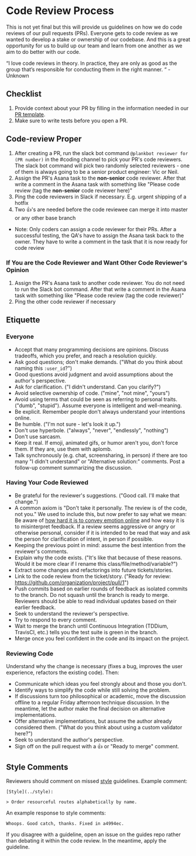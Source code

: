 # Code Review Process

This is not yet final but this will provide us guidelines on how we do code reviews of our pull requests (PRs). Everyone gets to code review as we wanted to develop a stake or ownership of our codebase. And this is a great opportunity for us to build up our team and learn from one another as we aim to do better with our code. 

“I love code reviews in theory. In practice, they are only as good as the group that’s responsible for conducting them in the right manner. “ - Unknown

## Checklist
1. Provide context about your PR by filling in the information needed in our [PR template](https://github.com/carabao-capital/first-circle-app/blob/master/.github/PULL_REQUEST_TEMPLATE.md). 
2. Make sure to write tests before you open a PR. 

## Code-review Proper

1. After creating a PR, run the slack bot command `@plankbot reviewer for (PR number)` in the #coding channel
to pick your PR's code reviewers. The slack bot command will pick two randomly selected
reviewers - one of them is always going to be a senior product engineer: Vic or Neil.
2. Assign the PR's Asana task to the **non-senior** code reviewer. After that write a comment in the
Asana task with something like "Please code review (tag the **non-senior** code reviewer here)"
3. Ping the code reviewers in Slack if necessary. E.g. urgent shipping of a hotfix
4. Two :+1:'s are needed before the code reviewee can merge it into master or any other base branch

* Note: Only coders can assign a code reviewer for their PRs. After a successful testing,
the QA's have to assign the Asana task back to the owner. They have to write a comment
in the task that it is now ready for code review

### If You are the Code Reviewer and Want Other Code Reviewer's Opinion

1. Assign the PR's Asana task to another code reviewer. You do not need to run the
Slack bot command. After that write a comment in the Asana task
with something like "Please code review (tag the code reviewer)"
2. Ping the other code reviewer if necessary

## Etiquette

### Everyone

* Accept that many programming decisions are opinions. Discuss tradeoffs, which
  you prefer, and reach a resolution quickly.
* Ask good questions; don't make demands. ("What do you think about naming this
  `:user_id`?")
* Good questions avoid judgment and avoid assumptions about the author's
  perspective.
* Ask for clarification. ("I didn't understand. Can you clarify?")
* Avoid selective ownership of code. ("mine", "not mine", "yours")
* Avoid using terms that could be seen as referring to personal traits. ("dumb",
  "stupid"). Assume everyone is intelligent and well-meaning.
* Be explicit. Remember people don't always understand your intentions online.
* Be humble. ("I'm not sure - let's look it up.")
* Don't use hyperbole. ("always", "never", "endlessly", "nothing")
* Don't use sarcasm.
* Keep it real. If emoji, animated gifs, or humor aren't you, don't force them.
  If they are, use them with aplomb.
* Talk synchronously (e.g. chat, screensharing, in person) if there are too many
  "I didn't understand" or "Alternative solution:" comments. Post a follow-up
  comment summarizing the discussion.

### Having Your Code Reviewed

* Be grateful for the reviewer's suggestions. ("Good call. I'll make that
  change.")
* A common axiom is "Don't take it personally. The review is of the code, not you." We used to include this, but now prefer to say what we mean: Be aware of [how hard it is to convey emotion online] and how easy it is to misinterpret feedback. If a review seems aggressive or angry or otherwise personal, consider if it is intended to be read that way and ask the person for clarification of intent, in person if possible.
* Keeping the previous point in mind: assume the best intention from the reviewer's comments.
* Explain why the code exists. ("It's like that because of these reasons. Would
  it be more clear if I rename this class/file/method/variable?")
* Extract some changes and refactorings into future tickets/stories.
* Link to the code review from the ticket/story. ("Ready for review:
  https://github.com/organization/project/pull/1")
* Push commits based on earlier rounds of feedback as isolated commits to the
  branch. Do not squash until the branch is ready to merge. Reviewers should be
  able to read individual updates based on their earlier feedback.
* Seek to understand the reviewer's perspective.
* Try to respond to every comment.
* Wait to merge the branch until Continuous Integration (TDDium, TravisCI, etc.)
  tells you the test suite is green in the branch.
* Merge once you feel confident in the code and its impact on the project.

[how hard it is to convey emotion online]: https://www.fastcodesign.com/3036748/why-its-so-hard-to-detect-emotion-in-emails-and-texts

### Reviewing Code

Understand why the change is necessary (fixes a bug, improves the user
experience, refactors the existing code). Then:

* Communicate which ideas you feel strongly about and those you don't.
* Identify ways to simplify the code while still solving the problem.
* If discussions turn too philosophical or academic, move the discussion offline
  to a regular Friday afternoon technique discussion. In the meantime, let the
  author make the final decision on alternative implementations.
* Offer alternative implementations, but assume the author already considered
  them. ("What do you think about using a custom validator here?")
* Seek to understand the author's perspective.
* Sign off on the pull request with a :thumbsup: or "Ready to merge" comment.

## Style Comments

Reviewers should comment on missed [style](../style)
guidelines. Example comment:

    [Style](../style):

    > Order resourceful routes alphabetically by name.

An example response to style comments:

    Whoops. Good catch, thanks. Fixed in a4994ec.

If you disagree with a guideline, open an issue on the guides repo rather than
debating it within the code review. In the meantime, apply the guideline.
